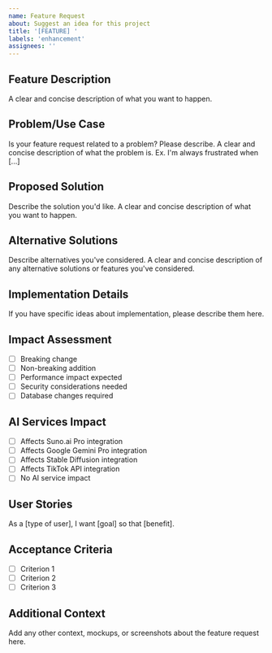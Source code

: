 ```yaml
---
name: Feature Request
about: Suggest an idea for this project
title: '[FEATURE] '
labels: 'enhancement'
assignees: ''
---
```


## Feature Description
A clear and concise description of what you want to happen.

## Problem/Use Case
Is your feature request related to a problem? Please describe.
A clear and concise description of what the problem is. Ex. I'm always frustrated when [...]

## Proposed Solution
Describe the solution you'd like.
A clear and concise description of what you want to happen.

## Alternative Solutions
Describe alternatives you've considered.
A clear and concise description of any alternative solutions or features you've considered.

## Implementation Details
If you have specific ideas about implementation, please describe them here.

## Impact Assessment
- [ ] Breaking change
- [ ] Non-breaking addition
- [ ] Performance impact expected
- [ ] Security considerations needed
- [ ] Database changes required

## AI Services Impact
- [ ] Affects Suno.ai Pro integration
- [ ] Affects Google Gemini Pro integration
- [ ] Affects Stable Diffusion integration
- [ ] Affects TikTok API integration
- [ ] No AI service impact

## User Stories
As a [type of user], I want [goal] so that [benefit].

## Acceptance Criteria
- [ ] Criterion 1
- [ ] Criterion 2
- [ ] Criterion 3

## Additional Context
Add any other context, mockups, or screenshots about the feature request here.